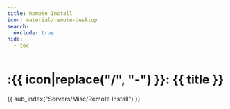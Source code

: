 ```yaml
---
title: Remote Install
icon: material/remote-desktop
search:
  exclude: true
hide:
  - toc
---
```


# :{{ icon|replace("/", "-") }}: {{ title }}

{{ sub_index("Servers/Misc/Remote Install") }}
